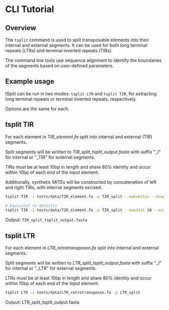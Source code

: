 # CLI Tutorial

## Overview

The `tsplit` command is used to split transposable elements into their internal and external segments. It can be used for both long terminal repeats (LTRs) and terminal inverted repeats (TIRs).

The command line tools use sequence alignment to identify the boundaries of the segments based on user-defined parameters.

## Example usage

tSplit can be run in two modes: `tsplit LTR` and `tsplit TIR`, for extracting long terminal repeats or terminal inverted repeats, respectively.

Options are the same for each.

## tsplit TIR

For each element in *TIR_element.fa* split into internal and external (TIR) segments.

Split segments will be written to *TIR_split_tsplit_output.fasta* with suffix "_I" for internal or "_TIR" for external segments.

TIRs must be at least 10bp in length and share 80%
identity and occur within 10bp of each end of the input element.

Additionally, synthetic MITEs will be constructed by concatenation of left and right TIRs, with internal segments excised.

```bash
tsplit TIR -i tests/data/TIR_element.fa -p TIR_split --makemites --keeptemp

# Equivalet to defaults
tsplit TIR -i tests/data/TIR_element.fa -p TIR_split --maxdist 10 --minid 80.0 --minterm 10 --method blastn --splitmode split --makemites --keeptemp
```

Output: `TIR_split_tsplit_output.fasta`

## tsplit LTR

For each element in *LTR_retrotransposon.fa* split into internal and external segments.

Split segments will be written to *LTR_split_tsplit_output.fasta* with suffix "_I" for internal or "_LTR" for external segments.

LTRs must be at least 10bp in length and share 80% identity and occur within 10bp of each end of the input element.

```bash
tsplit LTR -i tests/data/LTR_retrotransposon.fa -p LTR_split
```

Output: LTR_split_tsplit_output.fasta
